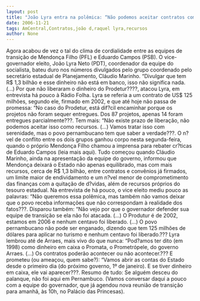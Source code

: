```yaml
---
layout: post
title: "João Lyra entra na polêmica: “Não podemos aceitar contratos como recursos???"
date: 2006-11-21
tags: AmCentral,Contratos,joão d,raquel lyra,recursos
author: None
---
```

Agora acabou de vez o tal do clima de cordialidade entre as equipes de transição de Mendonça Filho (PFL) e Eduardo Campos (PSB).
O vice-governador eleito, João Lyra Neto (PDT), coordenador da equipe do socialista, bateu duro nos números divulgados pelo grupo coordenado pelo secretário estadual de Planejamento, Cláudio Marinho.
“Divulgar que tem R$ 1,3 bilhão e esse dinheiro não está em banco, isso não significa nada. (...) Por que não liberaram o dinheiro do Prodetur????, atacou Lyra, em entrevista há pouco à Rádio Folha.
Lyra se referia a um contrato de US$ 125 milhões, segundo ele, firmado em 2002, e que até hoje não passa de promessa:
“No caso do Prodetur, está dif?cil encaminhar porque os projetos não foram sequer entregues. Dos 87 projetos, apenas 14 foram entregues parcialmente???.
Tem mais:
“Não existe prazo de liberação, não podemos aceitar isso como recursos. (...) Vamos tratar isso com serenidade, mas o povo pernambucano tem que saber a verdade???.
O n?vel de conflito entre os dois grupos ganhou corpo nesta segunda-feira, quando o próprio Mendonça Filho chamou a imprensa para rebater cr?ticas de Eduardo Campos (leia mais aqui).
Tudo começou quando Cláudio Marinho, ainda na apresentação da equipe do governo, informou que Mendonça deixará o Estado não apenas equilibrado, mas com mais recursos, cerca de R$ 1,3 bilhão, entre contratos e convênios já firmados, um limite maior de endividamento e um n?vel menor de comprometimento das finanças com a quitação de d?vidas, além de recursos próprios do tesouro estadual.
Na entrevista de há pouco, o vice eleito mediu pouco as palavras:
“Não queremos essa polêmica, mas também não vamos deixar que o povo receba informações que não correspondam à realidade dos fatos???.
Disparou também:
“Não vejo por que o governador defender sua equipe de transição se ela não foi atacada. (...) O Produtur é de 2002, estamos em 2006 e nenhum centavo foi liberado. (...) O povo pernambucano não pode ser enganado, dizendo que tem 125 milhões de dólares para aplicar no turismo e nenhum centavo foi liberado.???
Lyra lembrou até de Arraes, mais vivo do que nunca:
“Pod?amos ter dito (em 1998) como dinheiro em caixa o Promata, o Prometrópele, do governo Arraes. (...) Os contratos poderão acontecer ou não acontecer.???
E prometeu (ou ameaçou, quem sabe?):
“Vamos abrir as contas do Estado desde o primeiro dia (do próximo governo, 1º de janeiro). E se tiver dinheiro em caixa, ele vai aparecer???.
Resumo de tudo:
Se alguém desceu do palanque, não foi aqui em Pernambuco.
(Vamos conversar daqui a pouco com a equipe do governador, que já agendou nova reunião de transição para amanhã, às 10h, no Palácio das Princesas). 
